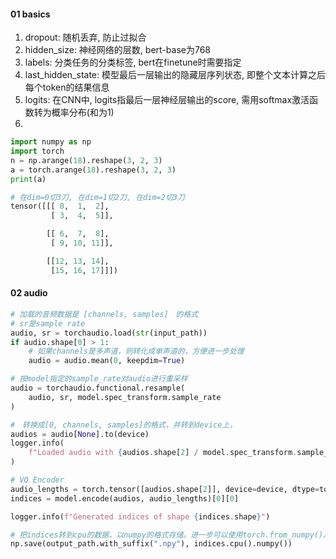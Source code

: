 







#### 01 basics

1. dropout: 随机丢弃, 防止过拟合
2. hidden_size: 神经网络的层数, bert-base为768
3. labels: 分类任务的分类标签, bert在finetune时需要指定
4. last_hidden_state: 模型最后一层输出的隐藏层序列状态, 即整个文本计算之后每个token的结果信息
5. logits: 在CNN中, logits指最后一层神经层输出的score, 需用softmax激活函数转为概率分布(和为1)
6. 



```python
import numpy as np
import torch
n = np.arange(18).reshape(3, 2, 3)
a = torch.arange(18).reshape(3, 2, 3)
print(a)

# 在dim=0切3刀, 在dim=1切2刀, 在dim=2切3刀
tensor([[[ 0,  1,  2],
         [ 3,  4,  5]],

        [[ 6,  7,  8],
         [ 9, 10, 11]],

        [[12, 13, 14],
         [15, 16, 17]]])

```



#### 02 audio



```python
# 加载的音频数据是 [channels, samples]　的格式
# sr是sample rate
audio, sr = torchaudio.load(str(input_path))
if audio.shape[0] > 1:
    # 如果channels是多声道，则转化成单声道的，方便进一步处理
    audio = audio.mean(0, keepdim=True)

# 按model指定的sample_rate对audio进行重采样
audio = torchaudio.functional.resample(
    audio, sr, model.spec_transform.sample_rate
)

#　转换成[0, channels, samples]的格式，并转到device上，
audios = audio[None].to(device)
logger.info(
    f"Loaded audio with {audios.shape[2] / model.spec_transform.sample_rate:.2f} seconds"
)

# VQ Encoder
audio_lengths = torch.tensor([audios.shape[2]], device=device, dtype=torch.long)
indices = model.encode(audios, audio_lengths)[0][0]

logger.info(f"Generated indices of shape {indices.shape}")

# 把indices转到cpu的数据，以numpy的格式存储。进一步可以使用torch.from_numpy()从npy文件加载这些数据
np.save(output_path.with_suffix(".npy"), indices.cpu().numpy())
```













































